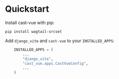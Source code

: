 # Quickstart

Install cast-vue with pip:

```shell
pip install wagtail-srcset
```

Add `django_vite` and `cast-vue` to your `INSTALLED_APPS`:

```python
    INSTALLED_APPS = (
        ...
        "django_vite",
        "cast_vue.apps.CastVueConfig",
        ...
    )
```
